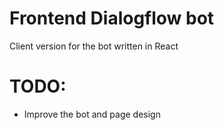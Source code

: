 # Frontend Dialogflow bot

Client version for the bot written in React

# TODO:

-  Improve the bot and page design
